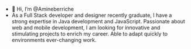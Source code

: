 - 👋 Hi, I’m @Amineberriche
- As a Full Stack developer and designer recently
graduate, I have a strong expertise in Java development and
JavaScript. Passionate about web and mobile development, I am
looking for innovative and stimulating projects to enrich my
career. Able to adapt quickly to environments
ever-changing work.

<!---
Amineberriche/Amineberriche is a ✨ special ✨ repository because its `README.md` (this file) appears on your GitHub profile.
You can click the Preview link to take a look at your changes.
--->
